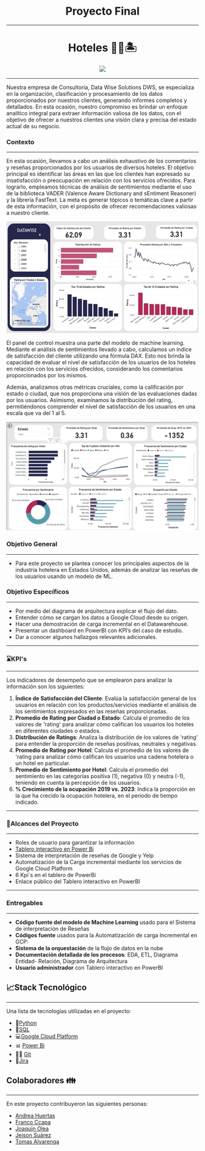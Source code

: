 <h1 align='center'>
 <b>Proyecto  Final</b>
</h1>


***
<h1 align='center'>
<b>Hoteles 🏨🥂🏝</b>
</h1>

<p align="center">
  <img src="Image/logo.png" />
</p>

***
Nuestra empresa de Consultoría, Data Wise Solutions DWS, se especializa en la organización, clasificación y procesamiento de los datos proporcionados por nuestros clientes, generando informes completos y detallados. En esta ocasión, nuestro compromiso es brindar un enfoque analítico integral para extraer información valiosa de los datos, con el objetivo de ofrecer a nuestros clientes una visión clara y precisa del estado actual de su negocio.

### **Contexto**
***
En esta ocasión, llevamos a cabo un análisis exhaustivo de los comentarios y reseñas proporcionados por los usuarios de diversos hoteles. El objetivo principal es identificar las áreas en las que los clientes han expresado su insatisfacción o preocupación en relación con los servicios ofrecidos. Para lograrlo, empleamos técnicas de análisis de sentimientos mediante el uso de la biblioteca VADER (Valence Aware Dictionary and sEntiment Reasoner) y la librería FastText. La meta es generar tópicos o temáticas clave a partir de esta información, con el propósito de ofrecer recomendaciones valiosas a nuestro cliente.

<p align="center">
  <img src="Image/dash3.jpg" />
</p>


El panel de control muestra una parte del modelo de machine learning. Mediante el análisis de sentimientos llevado a cabo, calculamos un índice de satisfacción del cliente utilizando una fórmula DAX. Esto nos brinda la capacidad de evaluar el nivel de satisfacción de los usuarios de los hoteles en relación con los servicios ofrecidos, considerando los comentarios proporcionados por los mismos.


Además, analizamos otras métricas cruciales, como la calificación por estado o ciudad, que nos proporciona una visión de las evaluaciones dadas por los usuarios. Asimismo, examinamos la distribución del rating, permitiéndonos comprender el nivel de satisfacción de los usuarios en una escala que va del 1 al 5.





<p align="center">
  <img src="Image/dash2.jpg" />
</p>


### **Objetivo General**
***
* Para este proyecto se plantea conocer los principales aspectos de la industria hotelera en Estados Unidos, además de analizar las reseñas de los usuarios usando un modelo de ML.
  
### **Objetivo Específicos**
***
* Por medio del  diagrama de arquitectura explicar el flujo del dato.
* Entender cómo se cargan los datos a Google Cloud desde su origen.
* Hacer una demostración de carga incremental en el Datawarehouse.
* Presentar un  dashboard en PowerBI con KPI’s del caso de estudio.
* Dar a conocer algunos hallazgos relevantes adicionales.

  
***
### ⌛KPI's
***
Los indicadores de desempeño que se emplearon para analizar la información son los siguientes:

1. **Índice de Satisfacción del Cliente**: Evalúa la satisfacción general de los usuarios en relación con los productos/servicios mediante el análisis de los sentimientos expresados en las reseñas proporcionadas.
2. **Promedio de Rating por Ciudad o Estado**:
Calcula el promedio de los valores de 'rating' para analizar cómo califican los usuarios los hoteles en diferentes ciudades o estados.
3. **Distribución de Ratings**: Analiza la distribución de los valores de 'rating' para entender la proporción de reseñas positivas, neutrales y negativas.
4.	**Promedio de Rating por Hotel**: Calcula el promedio de los valores de 'rating para analizar cómo califican los usuarios una cadena hotelera o un hotel en particular.
5.	**Promedio de Sentimiento por Hotel**: Calcula el promedio del sentimiento en las categorías positiva (1), negativa (0) y neutra (-1), teniendo en cuenta la percepción de los usuarios.
6.	**% Crecimiento de la ocupación 2019 vs. 2023**: Indica la proporción en la que ha crecido la ocupación hotelera, en el periodo de tiempo indicado. 


***
### **👀Alcances del Proyecto**
***
* Roles de usuario para garantizar la información
* [Tablero interactivo en Power Bi](https://app.powerbi.com/view?r=eyJrIjoiYzkyMTUyMDYtMGNiNi00ZWQyLTg5MGYtNTMwY2NkNjkwYmQ2IiwidCI6IjUwNjIwMTJiLTI4NGEtNDJkNS1hOTk0LTk2ZTBiZmNlOTczNiIsImMiOjR9)
* Sistema de interpretación de reseñas de Google y Yelp
* Automatización de la Carga incremental mediante los servicios de Google Cloud Platform
* 6 Kpi´s  en el tablero de PowerBi
* Enlace público del Tablero interactivo en PowerBI

***
### **Entregables**
***
* **Código fuente del modelo de Machine Learning** usado para el Sistema de interpretación de Reseñas
* **Códigos fuente** usados para la Automatización de carga Incremental en GCP:
* **Sistema de la orquestación** de la flujo de datos en la nube
* **Documentación detallada de los procesos**: EDA, ETL, Diagrama Entidad- Relación, Diagrama de Arquitectura
* **Usuario administrador** con Tablero interactivo en PowerBI 

## **📈Stack Tecnológico**
***
Una lista de tecnologías utilizadas en el proyecto:

* 🐍[Python](https://docs.python.org/3/)
* 🐬[SQL](https://cloud.google.com/sql-server?hl=es)
* 💻[Google Cloud Platform](https://console.cloud.google.com/welcome?hl=es)
* 📊 [Power Bi](https://powerbi.microsoft.com/es-es/)
* 🐱‍💻 [Git](https://github.com/)
* 📜[Jira](https://id.atlassian.com/logout?continue=https%3A%2F%2Fplanealab.atlassian.net)


## **Colaboradores 👪**
***
En este proyecto contribuyeron las siguientes personas: 

* [Andrea Huertas](https://www.linkedin.com/in/luz-andrea-huertas-guerrero-30bb7a237/)
* [Franco Ccapa](https://www.linkedin.com/in/abelfrancoccapa/)
* [Joaquin Olea](https://www.linkedin.com/in/joaqu%C3%ADn-olea-ibarra-895aa413a/)
* [Jeison Suárez](https://www.linkedin.com/in/jeison-su%C3%A1rez-bbb753266/) 
* [Tomas Alvarenga](https://www.linkedin.com/in/tomas-agostino-alvarenga-4a7a80265/)
